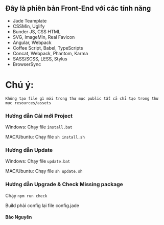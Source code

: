 
## Đây là phiên bản Front-End với các tính năng

* Jade Teamplate
* CSSMin, Uglify
* Bunder JS, CSS HTML
* SVG, ImageMin, Real Favicon
* Angular, Webpack
* Coffee Script, Babel, TypeScripts
* Concat, Webpack, Phantom, Karma
* SASS/SCSS, LESS, Stylus
* BrowserSync

# Chú ý: 
`Không tạo file gì mới trong thư mục public tất cả chỉ tạo trong thư mục resources/assets`

### Hướng dẫn Cài mới Project 

Windows: Chạy file `install.bat`

MAC/Ubuntu: Chạy file `sh install.sh` 

### Hướng dẫn Update

Windows: Chạy file `update.bat`

MAC/Ubuntu: Chạy file `sh update.sh` 

### Hướng dẫn Upgrade & Check Missing package

Chạy `npm run check`

Build phải config lại file config.jade 

#### Bảo Nguyên
